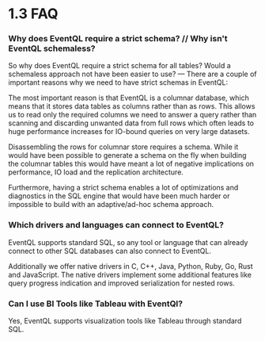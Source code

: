 1.3 FAQ
=======

### Why does EventQL require a strict schema? // Why isn't EventQL schemaless?

So why does EventQL require a strict schema for all tables? Would a schemaless
approach not have been easier to use? &mdash; There are a couple of important
reasons why we need to have strict schemas in EventQL:

The most important reason is that EventQL is a columnar database, which
means that it stores data tables as columns rather than as rows. This allows us
to read only the required columns we need to answer a query rather than scanning
and discarding unwanted data from full rows which often leads to huge performance
increases for IO-bound queries on very large datasets.

Disassembling the rows for columnar store requires a schema. While it would
have been possible to generate a schema on the fly when building the columnar
tables this would have meant a lot of negative implications on performance, IO
load and the replication architecture.

Furthermore, having a strict schema enables a lot of optimizations and diagnostics
in the SQL engine that would have been much harder or impossible to build with
an adaptive/ad-hoc schema approach.

### Which drivers and languages can connect to EventQL?

EventQL supports standard SQL, so any tool or language that can already connect to other SQL databases can also connect to EventQL.

Additionally we offer native drivers in C, C++, Java, Python, Ruby, Go, Rust and JavaScript. The native drivers implement some additional features like query progress indication and improved serialization for nested rows.

### Can I use BI Tools like Tableau with EventQl?

Yes, EventQL supports visualization tools like Tableau through standard SQL.

<!--

#### What kind of consistency guarantees does EventQL provide?

#### Does EventQL support transactions?

#### Why AGPLv3 and not MIT/BSD?

Many man-years of research and work have gone into EventQL. Since all of the
contributors need to pay rent and feed their families the project frankly
wouldn't exist if there was no way for us to earn money around it.

However, we're deeply comitted to open source and make a pinkie promise that
we will never move the project into a closed/propietary direction. We understand
that we are deeply dependant on the trust and goodwill of the open source community.
If anything, we will reconsider to make the license more permissible in the future.


#### Is EventQL a key-value store?

#### When should I use EventQL Platform?

#### When should I not use EventQL Platform?

#### What are some example use cases for EvetQL?


#### How does EventQL compare to Hadoop?

#### How does EventQL compare to MySQL/PostgreSQL

-->
